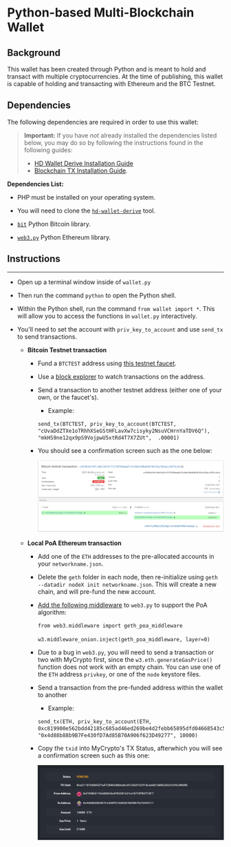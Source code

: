 # Python-based Multi-Blockchain Wallet

## Background
This wallet has been created through Python and is meant to hold and transact with multiple cryptocurrencies. At the time of publishing, this wallet is capable of holding and transacting with Ethereum and the BTC Testnet.

## Dependencies

The following dependencies are required in order to use this wallet: 

> **Important:** If you have _not_ already installed the dependencies listed below, you may do so by following the instructions found in the following guides:
  > - [HD Wallet Derive Installation Guide](https://nu.bootcampcontent.com/NU-Coding-Bootcamp/nu-chi-fin-pt-01-2021-u-c/blob/master/19-Blockchain-Python/HW%20Instructions/Resources/HD_Wallet_Derive_Install_Guide.md) 
  > - [Blockchain TX Installation Guide](https://nu.bootcampcontent.com/NU-Coding-Bootcamp/nu-chi-fin-pt-01-2021-u-c/blob/master/19-Blockchain-Python/HW%20Instructions/Resources/Blockchain_TX_Install_Guide.md).

**Dependencies List:**
- PHP must be installed on your operating system.

- You will need to clone the [`hd-wallet-derive`](https://github.com/dan-da/hd-wallet-derive) tool.

- [`bit`](https://ofek.github.io/bit/) Python Bitcoin library.

- [`web3.py`](https://github.com/ethereum/web3.py) Python Ethereum library.

## Instructions
____

- Open up a terminal window inside of `wallet.py`
- Then run the command `python` to open the Python shell. 
- Within the Python shell, run the command `from wallet import *`. This will allow you to access the functions in `wallet.py` interactively.
- You'll need to set the account with  `priv_key_to_account` and use `send_tx` to send transactions.

  - **Bitcoin Testnet transaction**

    - Fund a `BTCTEST` address using [this testnet faucet](https://testnet-faucet.mempool.co/).

    - Use a [block explorer](https://tbtc.bitaps.com/) to watch transactions on the address.

    - Send a transaction to another testnet address (either one of your own, or the faucet's).
        - Example: 
        ```
        send_tx(BTCTEST, priv_key_to_account(BTCTEST, "cUvaDdZTXe1oTRhhXSeGStHFLavXw7cisyky2NsuVCHrnYaTDV6Q"), "mkHS9ne12qx9pS9VojpwU5xtRd4T7X7ZUt",  .00001)
    - You should see a confirmation screen such as the one below:

      ![btc-test](Screenshots/btctest_tx.png)


  - **Local PoA Ethereum transaction**

    - Add one of the `ETH` addresses to the pre-allocated accounts in your `networkname.json`.

    - Delete the `geth` folder in each node, then re-initialize using `geth --datadir nodeX init networkname.json`.
      This will create a new chain, and will pre-fund the new account.

    - [Add the following middleware](https://web3py.readthedocs.io/en/stable/middleware.html#geth-style-proof-of-authority)
      to `web3.py` to support the PoA algorithm:

      ```
      from web3.middleware import geth_poa_middleware

      w3.middleware_onion.inject(geth_poa_middleware, layer=0)
      ```

    - Due to a bug in `web3.py`, you will need to send a transaction or two with MyCrypto first, since the
      `w3.eth.generateGasPrice()` function does not work with an empty chain. You can use one of the `ETH` address `privkey`,
      or one of the `node` keystore files.

    - Send a transaction from the pre-funded address within the wallet to another
        - Example:
        ```
        send_tx(ETH, priv_key_to_account(ETH, 0xc819900e562bdd42185c685ad46ed269be4d2febb65895dfd04668543c5de2fa), "0x4d88b88b9B7Fe430fD7Ad85B70A906f623D49277", 10000)

    - Copy the `txid` into MyCrypto's TX Status, afterwhich you will see a confirmation screen such as this one:

      ![eth-test](Screenshots/eth_tx.png)
